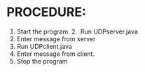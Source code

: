 # PROCEDURE:
1. Start the program.
2.  Run UDPserver.java
3. Enter message from server
4. Run UDPclient.java
5. Enter message from client.
6. Stop the program
